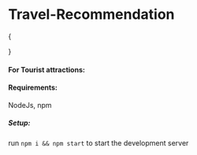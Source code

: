 # Travel-Recommendation

{





}
#### For Tourist attractions:
#### Requirements:
NodeJs, npm

##### Setup:
run `npm i && npm start` to start the development server
